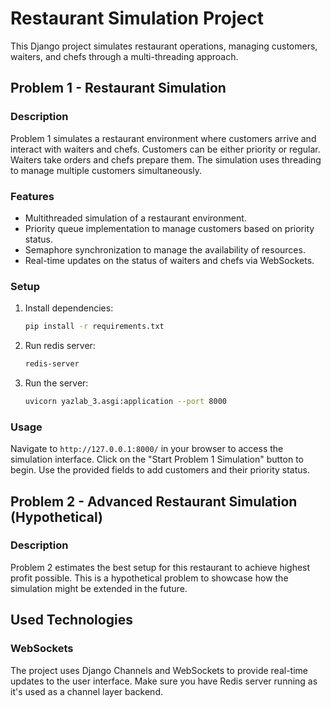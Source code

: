 # Restaurant Simulation Project

This Django project simulates restaurant operations, managing customers, waiters, and chefs through a multi-threading approach. 

## Problem 1 - Restaurant Simulation

### Description

Problem 1 simulates a restaurant environment where customers arrive and interact with waiters and chefs. Customers can be either priority or regular. Waiters take orders and chefs prepare them. The simulation uses threading to manage multiple customers simultaneously.

### Features
- Multithreaded simulation of a restaurant environment.
- Priority queue implementation to manage customers based on priority status.
- Semaphore synchronization to manage the availability of resources.
- Real-time updates on the status of waiters and chefs via WebSockets.

### Setup

1. Install dependencies:

    ```bash
    pip install -r requirements.txt
    ```

2. Run redis server:

    ```bash
    redis-server
    ```

3. Run the server:

    ```bash
    uvicorn yazlab_3.asgi:application --port 8000
    ```

### Usage

Navigate to `http://127.0.0.1:8000/` in your browser to access the simulation interface. Click on the "Start Problem 1 Simulation" button to begin. Use the provided fields to add customers and their priority status.

## Problem 2 - Advanced Restaurant Simulation (Hypothetical)

### Description

Problem 2 estimates the best setup for this restaurant to achieve highest profit possible. This is a hypothetical problem to showcase how the simulation might be extended in the future.

## Used Technologies

### WebSockets
The project uses Django Channels and WebSockets to provide real-time updates to the user interface. Make sure you have Redis server running as it's used as a channel layer backend.
